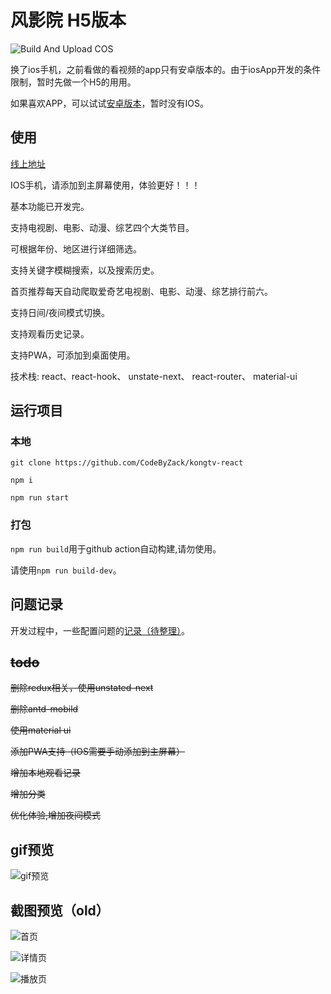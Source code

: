 # 风影院 H5版本

![Build And Upload COS](https://github.com/CodeByZack/kongtv-react/workflows/Build%20And%20Upload%20COS/badge.svg)


换了ios手机，之前看做的看视频的app只有安卓版本的。由于iosApp开发的条件限制，暂时先做一个H5的用用。

如果喜欢APP，可以试试[安卓版本](https://github.com/CodeByZack/kongtv-android)，暂时没有IOS。

## 使用

[线上地址](https://movie.zackdk.com/)

IOS手机，请添加到主屏幕使用，体验更好！！！

基本功能已开发完。

支持电视剧、电影、动漫、综艺四个大类节目。

可根据年份、地区进行详细筛选。

支持关键字模糊搜索，以及搜索历史。

首页推荐每天自动爬取爱奇艺电视剧、电影、动漫、综艺排行前六。

支持日间/夜间模式切换。

支持观看历史记录。

支持PWA，可添加到桌面使用。

技术栈: react、react-hook、 unstate-next、 react-router、 material-ui 


## 运行项目

### 本地

``` 
git clone https://github.com/CodeByZack/kongtv-react 

npm i

npm run start
```

### 打包

`npm run build`用于github action自动构建,请勿使用。

请使用`npm run build-dev`。


## 问题记录
开发过程中，一些配置问题的[记录（待整理）](https://www.yuque.com/zackdk/web/an8i5p)。

## ~~todo~~

~~删除redux相关，使用unstated-next~~

~~删除antd-mobild~~

~~使用material ui~~

~~添加PWA支持（IOS需要手动添加到主屏幕）~~

~~增加本地观看记录~~

~~增加分类~~

~~优化体验,增加夜间模式~~

## gif预览

![gif预览](https://apks-1252514056.cos.ap-chengdu.myqcloud.com/demo.gif)


## 截图预览（old）

![首页](https://apks-1252514056.cos.ap-chengdu.myqcloud.com/%E9%A6%96%E9%A1%B5web.png)

![详情页](https://apks-1252514056.cos.ap-chengdu.myqcloud.com/%E8%AF%A6%E6%83%85web.png)

![播放页](https://apks-1252514056.cos.ap-chengdu.myqcloud.com/%E6%92%AD%E6%94%BE-web.png)
